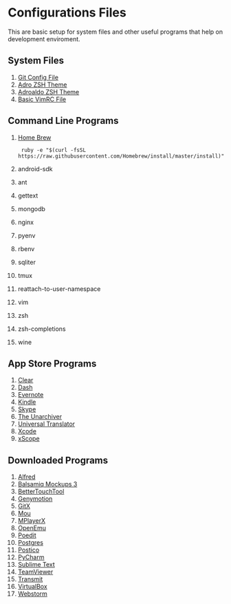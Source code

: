 # Configurations Files

This are basic setup for system files and other useful programs that help on development enviroment.

## System Files

1. [Git Config File](./.gitcofig)
1. [Adro ZSH Theme](./.adro.zsh-theme)
1. [Adroaldo ZSH Theme](./.adroaldo.zsh-theme.bkp)
2. [Basic VimRC File](./.vimrc.my.bkp)


## Command Line Programs

1. [Home Brew]()
    
        ruby -e "$(curl -fsSL https://raw.githubusercontent.com/Homebrew/install/master/install)"

1. android-sdk
1. ant
1. gettext
1. mongodb
1. nginx
1. pyenv
1. rbenv
1. sqliter
1. tmux
1. reattach-to-user-namespace
1. vim
1. zsh
1. zsh-completions
1. wine


## App Store Programs

1. [Clear]()
1. [Dash]()
1. [Evernote]()
1. [Kindle]()
1. [Skype]()
1. [The Unarchiver]()
1. [Universal Translator]()
1. [Xcode]()
1. [xScope]()


## Downloaded Programs

1. [Alfred](https://www.alfredapp.com/)
1. [Balsamiq Mockups 3](https://balsamiq.com/)
1. [BetterTouchTool](http://bettertouchtool.en.softonic.com/mac)
1. [Genymotion](https://www.genymotion.com/)
1. [GitX](https://rowanj.github.io/gitx/)
1. [Mou](http://25.io/mou/)
1. [MPlayerX](http://mplayerx.org/)
1. [OpenEmu](http://openemu.org/)
1. [Poedit](https://poedit.net/)
1. [Postgres](http://postgresapp.com/)
1. [Postico](https://eggerapps.at/postico/)
1. [PyCharm](https://www.jetbrains.com/pycharm/)
1. [Sublime Text](http://www.sublimetext.com/)
1. [TeamViewer](https://www.teamviewer.com)
1. [Transmit](https://panic.com/transmit/)
1. [VirtualBox](https://www.virtualbox.org/)
1. [Webstorm](https://www.jetbrains.com/webstorm/)



